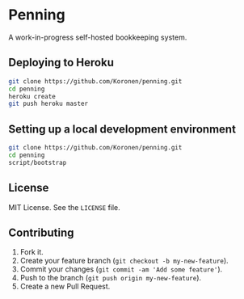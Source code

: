 # Penning

A work-in-progress self-hosted bookkeeping system.

## Deploying to Heroku

```sh
git clone https://github.com/Koronen/penning.git
cd penning
heroku create
git push heroku master
```

## Setting up a local development environment

```sh
git clone https://github.com/Koronen/penning.git
cd penning
script/bootstrap
```

## License

MIT License. See the `LICENSE` file.

## Contributing

1. Fork it.
2. Create your feature branch (`git checkout -b my-new-feature`).
3. Commit your changes (`git commit -am 'Add some feature'`).
4. Push to the branch (`git push origin my-new-feature`).
5. Create a new Pull Request.
